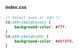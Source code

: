#### index.css
```css
/* Select even or odd */
td:nth-child(even) {
    background-color: #fff;
}
td:nth-child(odd) {
    background-color: #ebf4f9;
}
```

